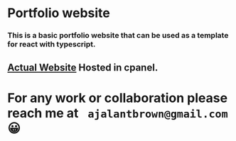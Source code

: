 # Portfolio website

### This is a basic portfolio website that can be used as a template for react with typescript.

 ## [Actual Website](http://ajtbrown.com) Hosted in cpanel.

# For any work or collaboration please reach me at ``` ajalantbrown@gmail.com``` :grinning:
